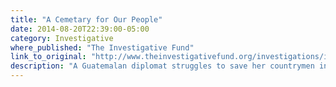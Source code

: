 ```yaml
---
title: "A Cemetary for Our People"
date: 2014-08-20T22:39:00-05:00
category: Investigative
where_published: "The Investigative Fund"
link_to_original: "http://www.theinvestigativefund.org/investigations/immigrationandlabor/2026/%27a_cemetery_for_our_people%27/"
description: "A Guatemalan diplomat struggles to save her countrymen in south Texas and nearly loses herself."
---
```

